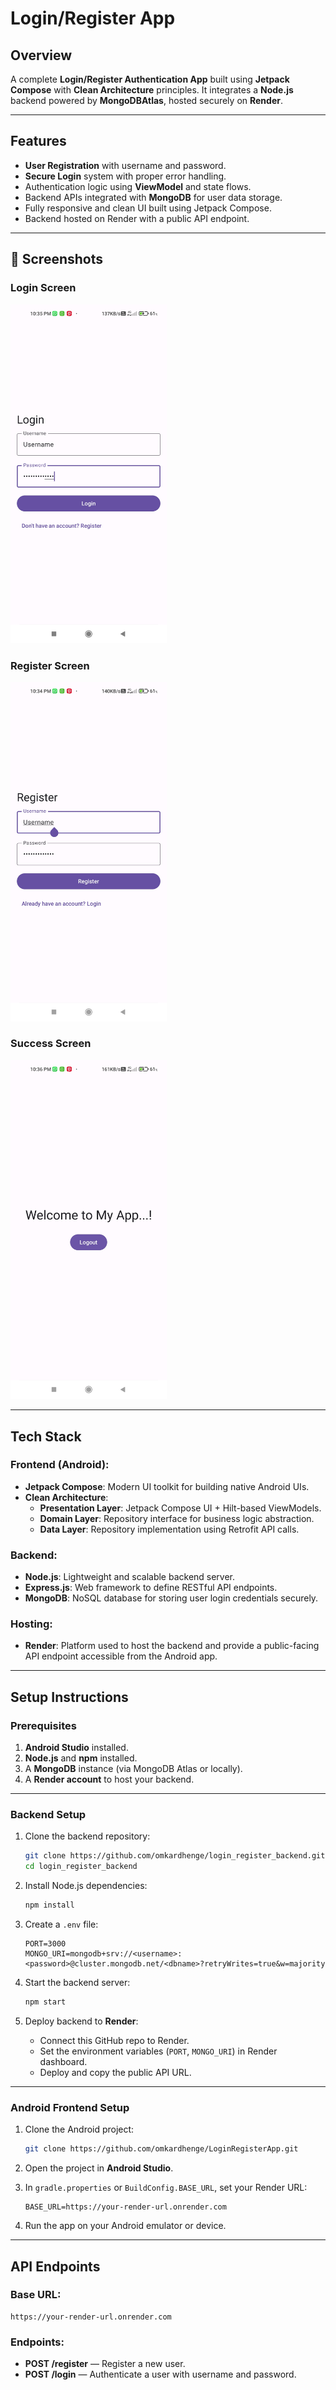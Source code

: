 # Login/Register App

## Overview  
A complete **Login/Register Authentication App** built using **Jetpack Compose** with **Clean Architecture** principles. It integrates a **Node.js** backend powered by **MongoDBAtlas**, hosted securely on **Render**.

---

## Features
- **User Registration** with username and password.
- **Secure Login** system with proper error handling.
- Authentication logic using **ViewModel** and state flows.
- Backend APIs integrated with **MongoDB** for user data storage.
- Fully responsive and clean UI built using Jetpack Compose.
- Backend hosted on Render with a public API endpoint.

---

## 📸 Screenshots

### Login Screen
<img src="app/login_screen.png" alt="Login Screen" width="250"/>

### Register Screen
<img src="app/register_screen.png" alt="Register Screen" width="250"/>

### Success Screen
<img src="app/success_screen.png" alt="Success Screen" width="250"/>

---

## Tech Stack

### Frontend (Android):
- **Jetpack Compose**: Modern UI toolkit for building native Android UIs.
- **Clean Architecture**:
  - **Presentation Layer**: Jetpack Compose UI + Hilt-based ViewModels.
  - **Domain Layer**: Repository interface for business logic abstraction.
  - **Data Layer**: Repository implementation using Retrofit API calls.

### Backend:
- **Node.js**: Lightweight and scalable backend server.
- **Express.js**: Web framework to define RESTful API endpoints.
- **MongoDB**: NoSQL database for storing user login credentials securely.

### Hosting:
- **Render**: Platform used to host the backend and provide a public-facing API endpoint accessible from the Android app.

---

## Setup Instructions

### Prerequisites
1. **Android Studio** installed.
2. **Node.js** and **npm** installed.
3. A **MongoDB** instance (via MongoDB Atlas or locally).
4. A **Render account** to host your backend.

---

### Backend Setup

1. Clone the backend repository:
   ```bash
   git clone https://github.com/omkardhenge/login_register_backend.git
   cd login_register_backend
   ```

2. Install Node.js dependencies:
   ```bash
   npm install
   ```

3. Create a `.env` file:
   ```env
   PORT=3000
   MONGO_URI=mongodb+srv://<username>:<password>@cluster.mongodb.net/<dbname>?retryWrites=true&w=majority
   ```

4. Start the backend server:
   ```bash
   npm start
   ```

5. Deploy backend to **Render**:
   - Connect this GitHub repo to Render.
   - Set the environment variables (`PORT`, `MONGO_URI`) in Render dashboard.
   - Deploy and copy the public API URL.

---

### Android Frontend Setup

1. Clone the Android project:
   ```bash
   git clone https://github.com/omkardhenge/LoginRegisterApp.git
   ```

2. Open the project in **Android Studio**.

3. In `gradle.properties` or `BuildConfig.BASE_URL`, set your Render URL:
   ```properties
   BASE_URL=https://your-render-url.onrender.com
   ```

4. Run the app on your Android emulator or device.

---

## API Endpoints

### Base URL:
```
https://your-render-url.onrender.com
```

### Endpoints:
- **POST /register** — Register a new user.
- **POST /login** — Authenticate a user with username and password.


